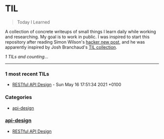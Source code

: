 # TIL
> Today I Learned

A collection of concrete writeups of small things I learn daily while working
and researching. My goal is to work in public. I was inspired to start this
repository after reading Simon Wilson's [hacker new post][1], and he was
apparently inspired by Josh Branchaud's [TIL collection][2].


_1 TILs and counting..._

---

### 1 most recent TILs

- [RESTful API Design](api-design/RESTful.md) - Sun May 16 17:51:34 2021 +0100

### Categories

- [api-design](#api-design)

### [api-design](#api-design)
- [RESTful API Design](api-design/RESTful.md)

[1]: https://simonwillison.net/2020/Apr/20/self-rewriting-readme/
[2]: https://github.com/jbranchaud/til

